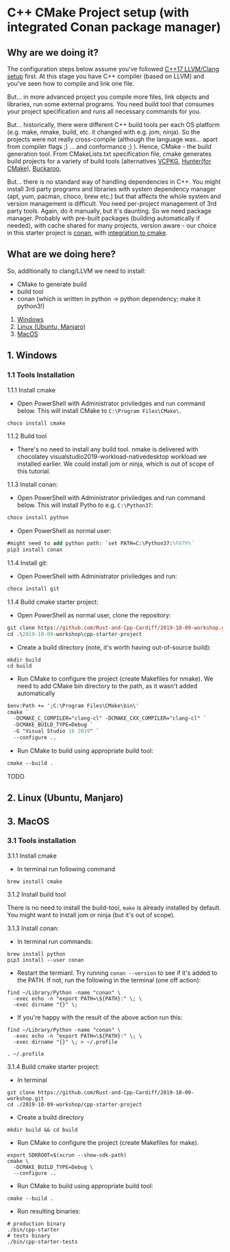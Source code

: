 # C++ CMake Project setup (with integrated Conan package manager)

## Why are we doing it?

The configuration steps below assume you've followed [C++17 LLVM/Clang setup](./cpp_setup.md) first. At this stage you have C++ compiler (based on LLVM) and you've seen how to compile and link one file.

But... in more advanced project you compile more files, link objects and libraries, run some external programs. You need build tool that consumes your project specification and runs all necessary commands for you.

But... historically, there were different C++ build tools per each OS platform (e.g. make, nmake, build, etc. it changed with e.g. jom, ninja). So the projects were not really cross-compile (although the language was... apart from compiler flags ;) ... and conformance ;) ). Hence, CMake - the build generation tool. From CMakeLists.txt specification file, cmake generates build projects for a variety of build tools (alternatives [VCPKG](https://github.com/microsoft/vcpkg), [Hunter(for CMake)](https://github.com/ruslo/hunter), [Buckaroo](https://buckaroo.pm/),

But... there is no standard way of handling dependencies in C++. You might install 3rd party programs and libraries with system dependency manager (apt, yum, pacman, choco, brew etc.) but that affects the whole system and version management is difficult. You need per-project management of 3rd party tools. Again, do it manually, but it's daunting. So we need package manager. Probably with pre-built packages (building automatically if needed), with cache shared for many projects, version aware - our choice in this starter project is [conan](https://conan.io/), with [integration to cmake](https://github.com/conan-io/cmake-conan).

## What are we doing here?

So, additionally to clang/LLVM we need to install:
* CMake to generate build
* build tool
* conan (which is written in python -> python dependency; make it python3!)

1. [Windows](#1-windows)
2. [Linux (Ubuntu, Manjaro)](#2-linux-ubuntu-manjaro)
3. [MacOS](#3-macos)

## 1. Windows

### 1.1 Tools Installation

1.1.1 Install cmake

- Open PowerShell with Administrator priviledges and run command below. This will install CMake to `C:\Program Files\CMake\`.

```ps
choco install cmake
```

1.1.2 Build tool

- There's no need to install any build tool. nmake is delivered with chocolatey visualstudio2019-workload-nativedesktop workload we installed earlier. We could install jom or ninja, which is out of scope of this tutorial.

1.1.3 Install conan:

- Open PowerShell with Administrator priviledges and run command below. This will install Pytho to e.g. `C:\Python37`:

```ps
choco install python
```

- Open PowerShell as normal user:

```ps
#might need to add python path: `set PATH=C:\Python37:%PATH%`
pip3 install conan
```

1.1.4 Install git:

- Open PowerShell with Administrator priviledges and run:

```ps
choco install git
```

1.1.4 Build cmake starter project:

- Open PowerShell as normal user, clone the repository:
```ps
git clone https://github.com/Rust-and-Cpp-Cardiff/2019-10-09-workshop.git
cd .\2019-10-09-workshop\cpp-starter-project

```

- Create a build directory (note, it's worth having out-of-source build):

```
mkdir build
cd build
```

- Run CMake to configure the project (create Makefiles for nmake). We need to add CMake bin directory to the path, as it wasn't added automatically

```ps
$env:Path += ';C:\Program Files\CMake\bin\'
cmake `
  -DCMAKE_C_COMPILER="clang-cl" -DCMAKE_CXX_COMPILER="clang-cl" `
  -DCMAKE_BUILD_TYPE=Debug `
  -G "Visual Studio 16 2019" `
  --configure ..
```

- Run CMake to build using appropriate build tool:

```ps
cmake --build .
```

TODO

## 2. Linux (Ubuntu, Manjaro)
## 3. MacOS
### 3.1 Tools installation

3.1.1 Install cmake

- In terminal run following command

```shell
brew install cmake
```
3.1.2 Install build tool

There is no need to install the build-tool, `make` is already installed by default. You might want to install jom or ninja (but it's out of scope).

3.1.3 Install conan:

- In terminal run commands:

```shell
brew install python
pip3 install --user conan
```

- Restart the termianl. Try running `conan --version` to see if it's added to the PATH. If not, run the following in the terminal (one off action):

```shell
find ~/Library/Python -name "conan" \
  -exec echo -n "export PATH=\${PATH}:" \; \
  -exec dirname "{}" \; 
```

- If you're happy with the result of the above action run this:

```shell
find ~/Library/Python -name "conan" \
  -exec echo -n "export PATH=\${PATH}:" \; \ 
  -exec dirname "{}" \; > ~/.profile

. ~/.profile
```

3.1.4 Build cmake starter project:

- In terminal

```shell
git clone https://github.com/Rust-and-Cpp-Cardiff/2019-10-09-workshop.git
cd ./2019-10-09-workshop/cpp-starter-project

```

- Create a build directory

```shell
mkdir build && cd build
```

- Run CMake to configure the project (create Makefiles for make).

```shell
export SDKROOT=$(xcrun --show-sdk-path)
cmake \
  -DCMAKE_BUILD_TYPE=Debug \
  --configure ..
```

- Run CMake to build using appropriate build tool:

```shell
cmake --build .
```

- Run resulting binaries:
```shell
# production binary
./bin/cpp-starter
# tests binary
./bin/cpp-starter-tests
```

